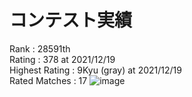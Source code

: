 # コンテスト実績
Rank : 28591th \
Rating : 378 at 2021/12/19\
Highest Rating : 9Kyu (gray) at 2021/12/19 \
Rated Matches : 17
![image](https://user-images.githubusercontent.com/33048775/146677462-8c2f69c8-9ac3-4f66-b677-b28f42a10e0d.png)
